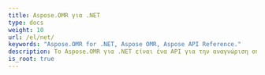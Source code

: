 ```yaml
---
title: Aspose.OMR για .NET
type: docs
weight: 10
url: /el/net/
keywords: "Aspose.OMR for .NET, Aspose OMR, Aspose API Reference."
description: Το Aspose.OMR για .NET είναι ένα API για την αναγνώριση οπτικών σημαδιών από ψηφιοποιημένες εικόνες φύλλων OMR.
is_root: true
---
```

